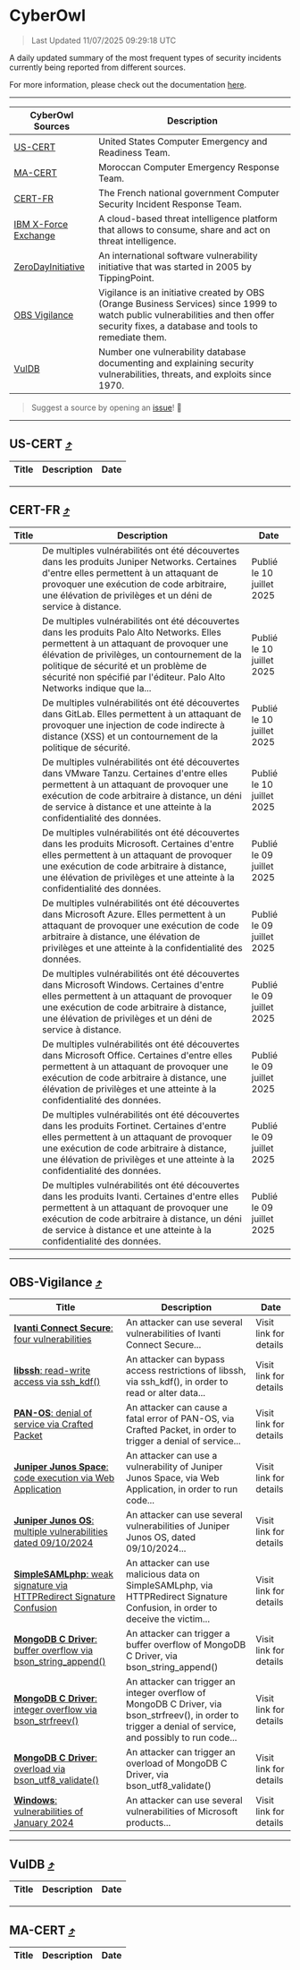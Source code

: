 
 <div id='top'></div>

# CyberOwl

 > Last Updated 11/07/2025 09:29:18 UTC
 
 A daily updated summary of the most frequent types of security incidents currently being reported from different sources.
 
 For more information, please check out the documentation [here](./docs/README.md).
 
 ---
 |CyberOwl Sources|Description|
 |---|---|
 |[US-CERT](#us-cert-arrow_heading_up)|United States Computer Emergency and Readiness Team.|
 |[MA-CERT](#ma-cert-arrow_heading_up)|Moroccan Computer Emergency Response Team.|
 |[CERT-FR](#cert-fr-arrow_heading_up)|The French national government Computer Security Incident Response Team.|
 |[IBM X-Force Exchange](#ibmcloud-arrow_heading_up)|A cloud-based threat intelligence platform that allows to consume, share and act on threat intelligence.|
 |[ZeroDayInitiative](#zerodayinitiative-arrow_heading_up)|An international software vulnerability initiative that was started in 2005 by TippingPoint.|
 |[OBS Vigilance](#obs-vigilance-arrow_heading_up)|Vigilance is an initiative created by OBS (Orange Business Services) since 1999 to watch public vulnerabilities and then offer security fixes, a database and tools to remediate them.|
 |[VulDB](#vuldb-arrow_heading_up)|Number one vulnerability database documenting and explaining security vulnerabilities, threats, and exploits since 1970.|
 
 > Suggest a source by opening an [issue](https://github.com/karimhabush/cyberowl/issues)! :raised_hands:
 ---

## US-CERT [:arrow_heading_up:](#cyberowl)

 |Title|Description|Date|
 |---|---|---|
 
 ---

## CERT-FR [:arrow_heading_up:](#cyberowl)

 |Title|Description|Date|
 |---|---|---|
 |[](https://www.cert.ssi.gouv.fr/avis/CERTFR-2025-AVI-0583/)|De multiples vulnérabilités ont été découvertes dans les produits Juniper Networks. Certaines d'entre elles permettent à un attaquant de provoquer une exécution de code arbitraire, une élévation de privilèges et un déni de service à distance.|Publié le 10 juillet 2025|
 |[](https://www.cert.ssi.gouv.fr/avis/CERTFR-2025-AVI-0582/)|De multiples vulnérabilités ont été découvertes dans les produits Palo Alto Networks. Elles permettent à un attaquant de provoquer une élévation de privilèges, un contournement de la politique de sécurité et un problème de sécurité non spécifié par l'éditeur. Palo Alto Networks indique que la...|Publié le 10 juillet 2025|
 |[](https://www.cert.ssi.gouv.fr/avis/CERTFR-2025-AVI-0581/)|De multiples vulnérabilités ont été découvertes dans GitLab. Elles permettent à un attaquant de provoquer une injection de code indirecte à distance (XSS) et un contournement de la politique de sécurité.|Publié le 10 juillet 2025|
 |[](https://www.cert.ssi.gouv.fr/avis/CERTFR-2025-AVI-0580/)|De multiples vulnérabilités ont été découvertes dans VMware Tanzu. Certaines d'entre elles permettent à un attaquant de provoquer une exécution de code arbitraire à distance, un déni de service à distance et une atteinte à la confidentialité des données.|Publié le 10 juillet 2025|
 |[](https://www.cert.ssi.gouv.fr/avis/CERTFR-2025-AVI-0579/)|De multiples vulnérabilités ont été découvertes dans les produits Microsoft. Certaines d'entre elles permettent à un attaquant de provoquer une exécution de code arbitraire à distance, une élévation de privilèges et une atteinte à la confidentialité des données.|Publié le 09 juillet 2025|
 |[](https://www.cert.ssi.gouv.fr/avis/CERTFR-2025-AVI-0578/)|De multiples vulnérabilités ont été découvertes dans Microsoft Azure. Elles permettent à un attaquant de provoquer une exécution de code arbitraire à distance, une élévation de privilèges et une atteinte à la confidentialité des données.|Publié le 09 juillet 2025|
 |[](https://www.cert.ssi.gouv.fr/avis/CERTFR-2025-AVI-0577/)|De multiples vulnérabilités ont été découvertes dans Microsoft Windows. Certaines d'entre elles permettent à un attaquant de provoquer une exécution de code arbitraire à distance, une élévation de privilèges et un déni de service à distance.|Publié le 09 juillet 2025|
 |[](https://www.cert.ssi.gouv.fr/avis/CERTFR-2025-AVI-0576/)|De multiples vulnérabilités ont été découvertes dans Microsoft Office. Certaines d'entre elles permettent à un attaquant de provoquer une exécution de code arbitraire à distance, une élévation de privilèges et une atteinte à la confidentialité des données.|Publié le 09 juillet 2025|
 |[](https://www.cert.ssi.gouv.fr/avis/CERTFR-2025-AVI-0575/)|De multiples vulnérabilités ont été découvertes dans les produits Fortinet. Certaines d'entre elles permettent à un attaquant de provoquer une exécution de code arbitraire à distance, une élévation de privilèges et une atteinte à la confidentialité des données.|Publié le 09 juillet 2025|
 |[](https://www.cert.ssi.gouv.fr/avis/CERTFR-2025-AVI-0574/)|De multiples vulnérabilités ont été découvertes dans les produits Ivanti. Certaines d'entre elles permettent à un attaquant de provoquer une exécution de code arbitraire à distance, un déni de service à distance et une atteinte à la confidentialité des données.|Publié le 09 juillet 2025|
 
 ---

## OBS-Vigilance [:arrow_heading_up:](#cyberowl)

 |Title|Description|Date|
 |---|---|---|
 |[<a href="https://vigilance.fr/vulnerability/Ivanti-Connect-Secure-four-vulnerabilities-43273" class="noirorange"><b>Ivanti Connect Secure</b>: four vulnerabilities</a>](https://vigilance.fr/vulnerability/Ivanti-Connect-Secure-four-vulnerabilities-43273)|An attacker can use several vulnerabilities of Ivanti Connect Secure...|Visit link for details|
 |[<a href="https://vigilance.fr/vulnerability/libssh-read-write-access-via-ssh-kdf-47515" class="noirorange"><b>libssh</b>: read-write access via ssh_kdf()</a>](https://vigilance.fr/vulnerability/libssh-read-write-access-via-ssh-kdf-47515)|An attacker can bypass access restrictions of libssh, via ssh_kdf(), in order to read or alter data...|Visit link for details|
 |[<a href="https://vigilance.fr/vulnerability/PAN-OS-denial-of-service-via-Crafted-Packet-45359" class="noirorange"><b>PAN-OS</b>: denial of service via Crafted Packet</a>](https://vigilance.fr/vulnerability/PAN-OS-denial-of-service-via-Crafted-Packet-45359)|An attacker can cause a fatal error of PAN-OS, via Crafted Packet, in order to trigger a denial of service...|Visit link for details|
 |[<a href="https://vigilance.fr/vulnerability/Juniper-Junos-Space-code-execution-via-Web-Application-45352" class="noirorange"><b>Juniper Junos Space</b>: code execution via Web Application</a>](https://vigilance.fr/vulnerability/Juniper-Junos-Space-code-execution-via-Web-Application-45352)|An attacker can use a vulnerability of Juniper Junos Space, via Web Application, in order to run code...|Visit link for details|
 |[<a href="https://vigilance.fr/vulnerability/Juniper-Junos-OS-multiple-vulnerabilities-dated-09-10-2024-45351" class="noirorange"><b>Juniper Junos OS</b>: multiple vulnerabilities dated 09/10/2024</a>](https://vigilance.fr/vulnerability/Juniper-Junos-OS-multiple-vulnerabilities-dated-09-10-2024-45351)|An attacker can use several vulnerabilities of Juniper Junos OS, dated 09/10/2024...|Visit link for details|
 |[<a href="https://vigilance.fr/vulnerability/SimpleSAMLphp-weak-signature-via-HTTPRedirect-Signature-Confusion-47113" class="noirorange"><b>SimpleSAMLphp</b>: weak signature via HTTPRedirect Signature Confusion</a>](https://vigilance.fr/vulnerability/SimpleSAMLphp-weak-signature-via-HTTPRedirect-Signature-Confusion-47113)|An attacker can use malicious data on SimpleSAMLphp, via HTTPRedirect Signature Confusion, in order to deceive the victim...|Visit link for details|
 |[<a href="https://vigilance.fr/vulnerability/MongoDB-C-Driver-buffer-overflow-via-bson-string-append-47112" class="noirorange"><b>MongoDB C Driver</b>: buffer overflow via bson_string_append()</a>](https://vigilance.fr/vulnerability/MongoDB-C-Driver-buffer-overflow-via-bson-string-append-47112)|An attacker can trigger a buffer overflow of MongoDB C Driver, via bson_string_append()|Visit link for details|
 |[<a href="https://vigilance.fr/vulnerability/MongoDB-C-Driver-integer-overflow-via-bson-strfreev-47111" class="noirorange"><b>MongoDB C Driver</b>: integer overflow via bson_strfreev()</a>](https://vigilance.fr/vulnerability/MongoDB-C-Driver-integer-overflow-via-bson-strfreev-47111)|An attacker can trigger an integer overflow of MongoDB C Driver, via bson_strfreev(), in order to trigger a denial of service, and possibly to run code...|Visit link for details|
 |[<a href="https://vigilance.fr/vulnerability/MongoDB-C-Driver-overload-via-bson-utf8-validate-47110" class="noirorange"><b>MongoDB C Driver</b>: overload via bson_utf8_validate()</a>](https://vigilance.fr/vulnerability/MongoDB-C-Driver-overload-via-bson-utf8-validate-47110)|An attacker can trigger an overload of MongoDB C Driver, via bson_utf8_validate()|Visit link for details|
 |[<a href="https://vigilance.fr/vulnerability/Windows-vulnerabilities-of-January-2024-43259" class="noirorange"><b>Windows</b>: vulnerabilities of January 2024</a>](https://vigilance.fr/vulnerability/Windows-vulnerabilities-of-January-2024-43259)|An attacker can use several vulnerabilities of Microsoft products...|Visit link for details|
 
 ---

## VulDB [:arrow_heading_up:](#cyberowl)

 |Title|Description|Date|
 |---|---|---|
 
 ---

## MA-CERT [:arrow_heading_up:](#cyberowl)

 |Title|Description|Date|
 |---|---|---|
 